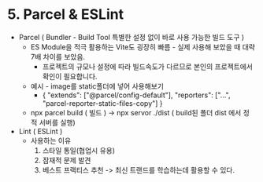 # 5. Parcel & ESLint

* Parcel ( Bundler - Build Tool 특별한 설정 없이 바로 사용 가능한 빌드 도구 )
  * ES Module을 적극 활용하는 Vite도 굉장히 빠름 - 실제 사용해 보았을 때 대략 7배 차이를 보았음.
    * 프로젝트의 규모나 설정에 따라 빌드속도가 다르므로 본인의 프로젝트에서 확인이 필요합니다.
  * 예시 - image를 static폴더에 넣어 사용해보기&#x20;
    * &#x20; { "extends": \["@parcel/config-default"], "reporters": \["...", "parcel-reporter-static-files-copy"] }&#x20;
  * npx parcel build ( 빌드 ) -> npx servor ./dist ( build된 폴더 dist 에서 정적 서버를 실행)
* Lint ( ESLint )
  * 사용하는 이유
    1. 스타일 통일(협업시 유용)
    2. 잠재적 문제 발견
    3. 베스트 프랙티스 추천 -> 최신 트랜드를 학습하는데 활용할 수 있다.
